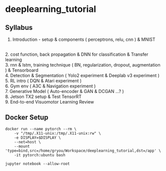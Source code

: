 # deeplearning_tutorial

## Syllabus

1. Introduction - setup & components ( perceptrons, relu, cnn )  & MNIST 
<br/>
2. cost function, back propagation & DNN for classification & Transfer learning
<br/>
3. rnn & lstm, training technique ( BN, regularization, dropout, augmentation ) & Tensorboard
<br/>
4. Detection & Segmentation ( Yolo2 experiment & Deeplab v3 experiment )
<br/>
5. RL intro ( DQN & Atari experiment )
<br/>
6. Gym env ( A3C & Navigation experiment )
<br/>
7. Generative Model ( Auto-encoder & GAN & DCGAN ...? )
<br/>
8. Jetson TX2 setup & Test TensorRT
<br/>
9. End-to-end Visuomotor Learning Review


## Docker Setup
```
docker run --name pytorch --rm \
    -v "/tmp/.X11-unix:/tmp/.X11-unix:rw" \
    -e DISPLAY=$DISPLAY \
    --net=host \
    --mount 'type=bind,src=/home/gryou/Workspace/deeplearning_tutorial,dst=/app' \
    -it pytorch:ubuntu bash

jupyter notebook --allow-root
```
